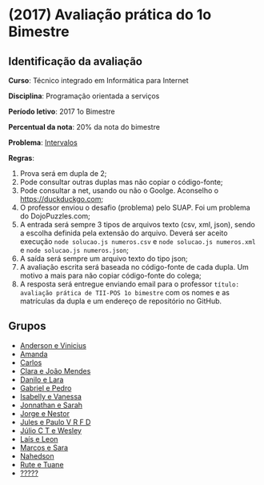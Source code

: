 # [](#header-1) (2017) Avaliação prática do 1o Bimestre

## [](#header-2) Identificação da avaliação

**Curso**: Técnico integrado em Informática para Internet

**Disciplina**: Programação orientada a serviços

**Período letivo**: 2017 1o Bimestre

**Percentual da nota**: 20% da nota do bimestre

**Problema**: [Intervalos](http://dojopuzzles.com/problemas/exibe/intervalos/)

**Regras**:

1. Prova será em dupla de 2;
2. Pode consultar outras duplas mas não copiar o código-fonte;
3. Pode consultar a net, usando ou não o Goolge. Aconselho o https://duckduckgo.com;
4. O professor enviou o desafio (problema) pelo SUAP. Foi um problema do DojoPuzzles.com;
5. A entrada será sempre 3 tipos de arquivos texto (csv, xml, json), sendo a escolha definida pela extensão do arquivo. Deverá ser aceito execução ```node solucao.js numeros.csv``` e ```node solucao.js numeros.xml``` e ```node solucao.js numeros.json```;
6. A saída será sempre um arquivo texto do tipo json;
7. A avaliação escrita será baseada no código-fonte de cada dupla. Um motivo a mais para não copiar código-fonte do colega;
8. A resposta será entregue enviando email para o professor ```título: avaliação prática de TII-POS 1o bimestre``` com os nomes e as matrículas da dupla e um endereço de repositório no GitHub.

## [](#header-2) Grupos

- [Anderson e Vinicius](https://github.com/malafaya9/Prova-Anderson-e-Vinicius)
- [Amanda](https://github.com/amandaalvess/provaminora)
- [Carlos](https://github.com/carlosr02/POS/tree/master/prova)
- [Clara e João Mendes](https://github.com/joaomendesln/ProvaClaraEJoaoMendes)
- [Danilo e Lara](https://github.com/Fisiquelaz/ProvaPOS-Danilo_Lara)
- [Gabriel e Pedro](https://github.com/pedrowoliveira/prova1bmminora)
- [Isabelly e Vanessa](https://github.com/IsabellyAraujo/PROVA)
- [Jonnathan e Sarah](https://github.com/johnny99tech/prova1bime)
- [Jorge e Nestor](https://github.com/JorgeEnrique21/ProvaoDoMinoraPrimeirissimoBimestre)
- [Jules e Paulo V R F D](https://github.com/joaomendesln/ProvaPauloJules)
- [Júlio C T e Wesley](https://github.com/JulioTrindade/AvaliacaoPOS)
- [Laís e Leon](https://github.com/BiGGLeo/provaminora/)
- [Marcos e Sara](https://github.com/marcosadriano99/ProvaNodeJs)
- [Nahedson](https://github.com/Nahedson/Prova1Bm)
- [Rute e Tuane](https://github.com/rutebarbalho/ProvaPOSRuteTuane)
- [?????](https://github.com/BiGGLeo/provaminora)
